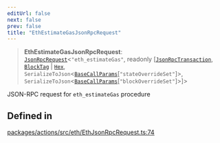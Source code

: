 ```yaml
---
editUrl: false
next: false
prev: false
title: "EthEstimateGasJsonRpcRequest"
---
```


> **EthEstimateGasJsonRpcRequest**: [`JsonRpcRequest`](/reference/tevm/jsonrpc/type-aliases/jsonrpcrequest/)\<`"eth_estimateGas"`, readonly [[`JsonRpcTransaction`](/reference/tevm/actions/type-aliases/jsonrpctransaction/), [`BlockTag`](/reference/tevm/utils/type-aliases/blocktag/) \| [`Hex`](/reference/tevm/utils/type-aliases/hex/), `SerializeToJson`\<[`BaseCallParams`](/reference/tevm/actions/type-aliases/basecallparams/)\[`"stateOverrideSet"`\]\>, `SerializeToJson`\<[`BaseCallParams`](/reference/tevm/actions/type-aliases/basecallparams/)\[`"blockOverrideSet"`\]\>]\>

JSON-RPC request for `eth_estimateGas` procedure

## Defined in

[packages/actions/src/eth/EthJsonRpcRequest.ts:74](https://github.com/evmts/tevm-monorepo/blob/main/packages/actions/src/eth/EthJsonRpcRequest.ts#L74)
